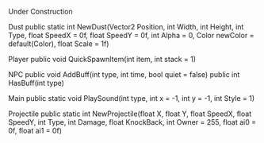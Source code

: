 Under Construction

Dust
public static int NewDust(Vector2 Position, int Width, int Height, int Type, float SpeedX = 0f, float SpeedY = 0f, int Alpha = 0, Color newColor = default(Color), float Scale = 1f)

Player
public void QuickSpawnItem(int item, int stack = 1)

NPC 
public void AddBuff(int type, int time, bool quiet = false)
public int HasBuff(int type)

Main
public static void PlaySound(int type, int x = -1, int y = -1, int Style = 1)

Projectile
public static int NewProjectile(float X, float Y, float SpeedX, float SpeedY, int Type, int Damage, float KnockBack, int Owner = 255, float ai0 = 0f, float ai1 = 0f)